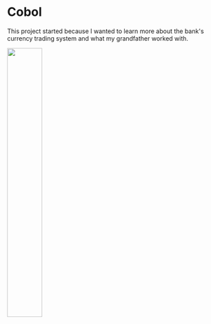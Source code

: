 # Cobol
This project started because I wanted to learn more about the bank's currency trading system and what my grandfather worked with.

<img src="https://github.com/wingemo/cobol-projects/blob/main/PunchCard.png?raw=true" height="40%">
